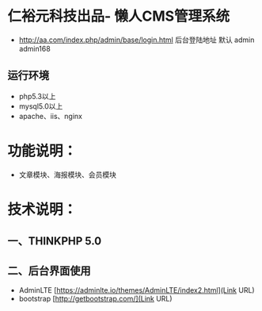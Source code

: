  # 仁裕元科技出品- 懒人CMS管理系统 #
 * http://aa.com/index.php/admin/base/login.html   后台登陆地址 默认 admin  admin168

 ## 运行环境 ##
 * php5.3以上
 * mysql5.0以上
 * apache、iis、nginx

 # 功能说明： #
 *  文章模块、海报模块、会员模块 

 # 技术说明： #
 ##  一、THINKPHP 5.0  ##
 ##  二、后台界面使用 ##
 * AdminLTE [https://adminlte.io/themes/AdminLTE/index2.html](Link URL)
 * bootstrap [http://getbootstrap.com/](Link URL)

